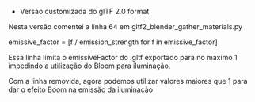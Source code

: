 * Versão customizada do glTF 2.0 format

Nesta versão comentei a linha 64 em gltf2_blender_gather_materials.py

emissive_factor = [f / emission_strength for f in emissive_factor]

Essa linha limita o emissiveFactor do .gltf exportado para no máximo 1 impedindo a utilização do Bloom para iluminação.

Com a linha removida, agora podemos utilizar valores maiores que 1 para dar o efeito Boom na emissão da iluminação
